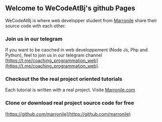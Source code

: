 ## Welcome to WeCodeAtBj's github Pages
WeCodeAtBj is where web developper student from [Marronile](https://www.marronile.com/) share their source code with each other.

### Join us in our telegram
If you want to be caoched in web developpement (Node Js, Php and Python), feel to join us in our telegram channel [https://t.me/coaching_programmation_web](https://t.me/coaching_programmation_web).

### Checkout the the real project oriented tutorials
Each tutorial is written with a real project. Visite [Marronile.com](https://www.marronile.com/)

### Clone or download real project source code for free

[https://github.com/marronile](https://github.com/marronile)
